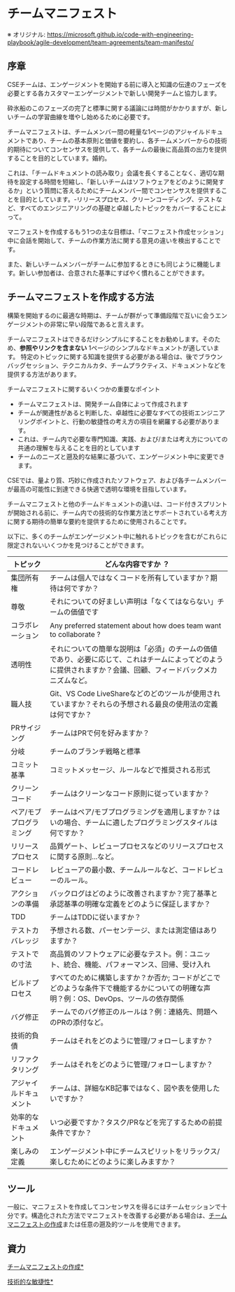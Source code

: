 # チームマニフェスト

※ オリジナル: https://microsoft.github.io/code-with-engineering-playbook/agile-development/team-agreements/team-manifesto/

## 序章

CSEチームは、エンゲージメントを開始する前に導入と知識の伝達のフェーズを必要とする各カスタマーエンゲージメントで新しい開発チームと協力します。

砕氷船のこのフェーズの完了と標準に関する議論には時間がかかりますが、新しいチームの学習曲線を増やし始めるために必要です。

チームマニフェストは、チームメンバー間の軽量な1ページのアジャイルドキュメントであり、チームの基本原則と価値を要約し、各チームメンバーからの技術的期待についてコンセンサスを提供して、各チームの最後に高品質の出力を提供することを目的としています。婚約。

これは、「チームドキュメントの読み取り」会議を長くすることなく、適切な期待を設定する時間を短縮し、「新しいチームはソフトウェアをどのように開発するか」という質問に答えるためにチームメンバー間でコンセンサスを提供することを目的としています。-リリースプロセス、クリーンコーディング、テストなど、すべてのエンジニアリングの基礎と卓越したトピックをカバーすることによって。

マニフェストを作成するもう1つの主な目標は、「マニフェスト作成セッション」中に会話を開始して、チームの作業方法に関する意見の違いを検出することです。

また、新しいチームメンバーがチームに参加するときにも同じように機能します。新しい参加者は、合意された基準にすばやく慣れることができます。

## チームマニフェストを作成する方法

構築を開始するのに最適な時期は、チームが群がって準備段階で互いに会うエンゲージメントの非常に早い段階であると言えます。

チームマニフェストはできるだけシンプルにすることをお勧めします。そのため、**参照やリンクを含まない** 1ページのシンプルなドキュメントが適しています。
特定のトピックに関する知識を提供する必要がある場合は、後でブラウンバッグセッション、テクニカルカタ、チームプラクティス、ドキュメントなどを提供する方法があります。

チームマニフェストに関するいくつかの重要なポイント

- チームマニフェストは、開発チーム自体によって作成されます
- チームが関連性があると判断した、卓越性に必要なすべての技術エンジニアリングポイントと、行動の敏捷性の考え方の項目を網羅する必要があります。
- これは、チーム内で必要な専門知識、実践、および/または考え方についての共通の理解を与えることを目的としています
- チームのニーズと遡及的な結果に基づいて、エンゲージメント中に変更できます。

CSEでは、量より質、巧妙に作成されたソフトウェア、および各チームメンバーが最高の可能性に到達できる快適で透明な環境を目指しています。

チームマニフェストと他のチームドキュメントの違いは、コード付きスプリントが開始される前に、チーム内での技術的な作業方法とサポートされている考え方に関する期待の簡単な要約を提供するために使用されることです。

以下に、多くのチームがエンゲージメント中に触れるトピックを含むがこれらに限定されないいくつかを見つけることができます。

| トピック | どんな内容ですか ？ |
|-|-|
| 集団所有権 | チームは個人ではなくコードを所有していますか？期待は何ですか？ |
| 尊敬 | それについての好ましい声明は「なくてはならない」チームの価値です |
| コラボレーション | Any preferred statement about how does team want to collaborate ? |
| 透明性 | それについての簡単な説明は「必須」のチームの価値であり、必要に応じて、これはチームによってどのように提供されますか？会議、回顧、フィードバックメカニズムなど。 |
| 職人技 | Git、VS Code LiveShareなどのどのツールが使用されていますか？それらの予想される最良の使用法の定義は何ですか？ |
| PRサイジング | チームはPRで何を好みますか？ |
| 分岐 | チームのブランチ戦略と標準 |
| コミット基準 | コミットメッセージ、ルールなどで推奨される形式 |
| クリーンコード | チームはクリーンなコード原則に従っていますか？ |
| ペア/モブプログラミング | チームはペア/モブプログラミングを適用しますか？はいの場合、チームに適したプログラミングスタイルは何ですか？ |
| リリースプロセス | 品質ゲート、レビュープロセスなどのリリースプロセスに関する原則...など。 |
| コードレビュー | レビューアの最小数、チームルールなど、コードレビューのルール。 |
| アクションの準備 | バックログはどのように改善されますか？完了基準と承認基準の明確な定義をどのように保証しますか？ |
| TDD | チームはTDDに従いますか？ |
| テストカバレッジ | 予想される数、パーセンテージ、または測定値はありますか？  |
| テストでの寸法 | 高品質のソフトウェアに必要なテスト。例：ユニット、統合、機能、パフォーマンス、回帰、受け入れ |
| ビルドプロセス | すべてのために構築しますか？か否か; コードがどこでどのような条件下で機能するかについての明確な声明？例：OS、DevOps、ツールの依存関係 |
| バグ修正 | チームでのバグ修正のルールは？例：連絡先、問題へのPRの添付など。 |
| 技術的負債 | チームはそれをどのように管理/フォローしますか？  |
| リファクタリング | チームはそれをどのように管理/フォローしますか？ |
| アジャイルドキュメント | チームは、詳細なKB記事ではなく、図や表を使用したいですか？ |
| 効率的なドキュメント | いつ必要ですか？タスク/PRなどを完了するための前提条件ですか？ |
| 楽しみの定義 | エンゲージメント中にチームスピリットをリラックス/楽しむためにどのように楽しみますか？ |

## ツール

一般に、マニフェストを作成してコンセンサスを得るにはチームセッションで十分です。構造化された方法でマニフェストを改善する必要がある場合は、[チームマニフェストの作成](https://www.scrum.nl/blog/building-team-manifesto/)または任意の遡及的ツールを使用できます。

## 資力

[チームマニフェストの作成*](https://www.scrum.nl/blog/building-team-manifesto/)

[技術的な敏捷性*](https://v46.scaledagileframework.com/team-and-technical-agility/)
